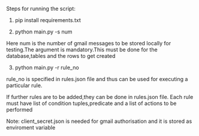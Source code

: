 Steps for running the script:
1. pip install requirements.txt


2. python main.py -s num 

Here num is the number of gmail messages to be stored locally for testing.The argument is mandatory.This must be done for the database,tables and the rows to get created

3. python main.py -r rule_no

rule_no is specified in rules.json file and thus can be used for executing a particular rule.

If further rules are to be added,they can be done in rules.json file.
Each rule must have list of condition tuples,predicate and a list of actions to be performed

Note:  client_secret.json is needed for gmail authorisation and it is stored as enviroment variable